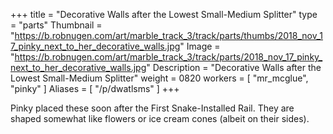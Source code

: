 +++
title = "Decorative Walls after the Lowest Small-Medium Splitter"
type = "parts"
Thumbnail = "https://b.robnugen.com/art/marble_track_3/track/parts/thumbs/2018_nov_17_pinky_next_to_her_decorative_walls.jpg"
Image = "https://b.robnugen.com/art/marble_track_3/track/parts/2018_nov_17_pinky_next_to_her_decorative_walls.jpg"
Description = "Decorative Walls after the Lowest Small-Medium Splitter"
weight = 0820
workers = [
    "mr_mcglue",
    "pinky"
]
Aliases = [
    "/p/dwatlsms"
]
+++

Pinky placed these soon after the First Snake-Installed Rail.  They are shaped somewhat like flowers or ice cream cones (albeit on their sides).